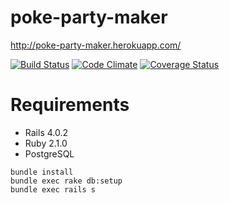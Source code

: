 # poke-party-maker

http://poke-party-maker.herokuapp.com/

[![Build Status](https://secure.travis-ci.org/mtsmfm/poke-party-maker.png?branch=master)](http://travis-ci.org/mtsmfm/poke-party-maker)
[![Code Climate](https://codeclimate.com/github/mtsmfm/poke-party-maker.png)](https://codeclimate.com/github/mtsmfm/poke-party-maker)
[![Coverage Status](https://coveralls.io/repos/mtsmfm/poke-party-maker/badge.png?branch=master)](https://coveralls.io/r/mtsmfm/poke-party-maker?branch=master)

# Requirements

- Rails 4.0.2
- Ruby 2.1.0
- PostgreSQL

```
bundle install
bundle exec rake db:setup
bundle exec rails s
```
